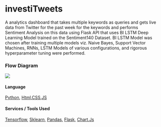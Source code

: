 # investiTweets
A analytics dashboard that takes multiple keywords as queries and gets live data from Twitter for the past week for the keywords and performs Sentiment Analysis on this data using Flask API that uses BI LSTM Deep Learning Model trained on the Sentiment140 Dataset. BI LSTM Model was chosen after training multiple models viz. Naive Bayes, Support Vector Machines, RNNs, LSTM Models of various configurations, and rigorous hyperparameter tuning were performed.

### Flow Diagram
![](https://github.com/shivanshu1641/investiTweets/blob/main/FlowChart.png?raw=true)


#### Language

[Python](https://linktodocumentation), [Html](https://dart.dev/),[CSS](),[JS]()

#### Services / Tools Used
[Tensorflow](https://dialogflow.cloud.google.com/), [Sklearn](https://flutter.dev/), [Pandas](), [Flask](), [Chart.Js]()
